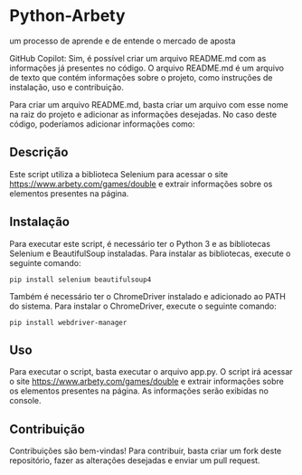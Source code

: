 # Python-Arbety
 um processo de aprende e de entende o mercado de aposta 

 GitHub Copilot: Sim, é possível criar um arquivo README.md com as informações já presentes no código. O arquivo README.md é um arquivo de texto que contém informações sobre o projeto, como instruções de instalação, uso e contribuição.

Para criar um arquivo README.md, basta criar um arquivo com esse nome na raiz do projeto e adicionar as informações desejadas. No caso deste código, poderíamos adicionar informações como:

## Descrição

Este script utiliza a biblioteca Selenium para acessar o site https://www.arbety.com/games/double e extrair informações sobre os elementos presentes na página.

## Instalação

Para executar este script, é necessário ter o Python 3 e as bibliotecas Selenium e BeautifulSoup instaladas. Para instalar as bibliotecas, execute o seguinte comando:

```
pip install selenium beautifulsoup4
```

Também é necessário ter o ChromeDriver instalado e adicionado ao PATH do sistema. Para instalar o ChromeDriver, execute o seguinte comando:

```
pip install webdriver-manager
```

## Uso

Para executar o script, basta executar o arquivo app.py. O script irá acessar o site https://www.arbety.com/games/double e extrair informações sobre os elementos presentes na página. As informações serão exibidas no console.

## Contribuição

Contribuições são bem-vindas! Para contribuir, basta criar um fork deste repositório, fazer as alterações desejadas e enviar um pull request.


